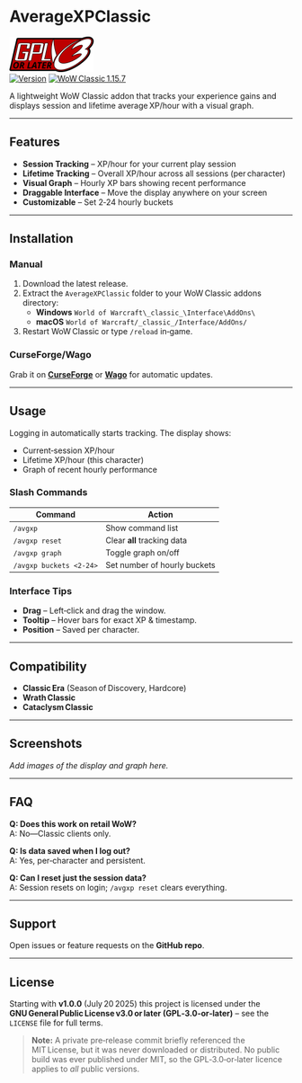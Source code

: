 # AverageXPClassic
![License – GPL v3 or later](gplv3-or-later.png)  
[![Version](https://img.shields.io/badge/version-1.0.0-blue?style=flat-square)](https://github.com/<your‑org>/AverageXPClassic/releases/tag/v1.0.0)
[![WoW Classic 1.15.7](https://img.shields.io/badge/WoW%20Classic‑1.15.7-green?style=flat-square)](https://worldofwarcraft.blizzard.com/)

A lightweight WoW Classic addon that tracks your experience gains and displays session and lifetime average XP/hour with a visual graph.

---

## Features
- **Session Tracking** – XP/hour for your current play session  
- **Lifetime Tracking** – Overall XP/hour across all sessions (per character)  
- **Visual Graph** – Hourly XP bars showing recent performance  
- **Draggable Interface** – Move the display anywhere on your screen  
- **Customizable** – Set 2‑24 hourly buckets

---

## Installation

### Manual
1. Download the latest release.
2. Extract the `AverageXPClassic` folder to your WoW Classic addons directory:  
   - **Windows** `World of Warcraft\_classic_\Interface\AddOns\`  
   - **macOS** `World of Warcraft/_classic_/Interface/AddOns/`
3. Restart WoW Classic or type `/reload` in‑game.

### CurseForge/Wago
Grab it on **[CurseForge](#)** or **[Wago](#)** for automatic updates.

---

## Usage

Logging in automatically starts tracking. The display shows:

- Current‑session XP/hour  
- Lifetime XP/hour (this character)  
- Graph of recent hourly performance  

### Slash Commands

| Command | Action |
|---------|--------|
| `/avgxp` | Show command list |
| `/avgxp reset` | Clear **all** tracking data |
| `/avgxp graph` | Toggle graph on/off |
| `/avgxp buckets <2‑24>` | Set number of hourly buckets |

### Interface Tips

* **Drag** – Left‑click and drag the window.  
* **Tooltip** – Hover bars for exact XP & timestamp.  
* **Position** – Saved per character.

---

## Compatibility

- **Classic Era** (Season of Discovery, Hardcore)  
- **Wrath Classic**  
- **Cataclysm Classic**

---

## Screenshots

*Add images of the display and graph here.*

---

## FAQ

**Q: Does this work on retail WoW?**  
A: No—Classic clients only.

**Q: Is data saved when I log out?**  
A: Yes, per‑character and persistent.

**Q: Can I reset just the session data?**  
A: Session resets on login; `/avgxp reset` clears everything.

---

## Support

Open issues or feature requests on the **GitHub repo**.

---

## License

Starting with **v1.0.0** (July 20 2025) this project is licensed under the  
**GNU General Public License v3.0 or later (GPL‑3.0‑or‑later)** – see the `LICENSE` file for full terms.

> **Note:** A private pre‑release commit briefly referenced the MIT License, but it was never downloaded or distributed. No public build was ever published under MIT, so the GPL‑3.0‑or‑later licence applies to *all* public versions.
